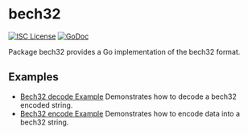 bech32
==========

[![ISC License](http://img.shields.io/badge/license-ISC-blue.svg)](https://choosealicense.com/licenses/isc/)
[![GoDoc](https://godoc.org/github.com/karlsen-network/karlsend/util/bech32?status.png)](http://godoc.org/github.com/karlsen-network/karlsend/util/bech32)

Package bech32 provides a Go implementation of the bech32 format.

## Examples

* [Bech32 decode Example](http://godoc.org/github.com/karlsen-network/karlsend/util/bech32#example-Bech32Decode)
  Demonstrates how to decode a bech32 encoded string.
* [Bech32 encode Example](http://godoc.org/github.com/karlsen-network/karlsend/util/bech32#example-BechEncode)
  Demonstrates how to encode data into a bech32 string.


